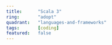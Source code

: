 ```yaml
---
title:      "Scala 3"
ring:       "adopt"
quadrant:   "languages-and-frameworks"
tags:       [coding]
featured:   false
---
```

